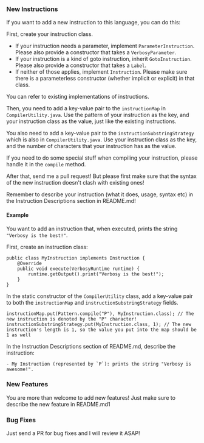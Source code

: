### New Instructions

If you want to add a new instruction to this language, you can do this:

First, create your instruction class. 

- If your instruction needs a parameter, implement `ParameterInstruction`. Please also provide a constructor that takes a `VerbosyParameter`.
- If your instruction is a kind of goto instruction, inherit `GotoInstruction`. Please also provide a constructor that takes a `Label`.
- If neither of those applies, implement `Instruction`. Please make sure there is a parameterless constructor (whether implicit or explicit) in that class.

You can refer to existing implementations of instructions.

Then, you need to add a key-value pair to the `instructionMap` in `CompilerUtility.java`. Use the pattern of your instruction as the key, and your instruction class as the value, just like the existing instructions.

You also need to add a key-value pair to the `instructionSubstringStrategy` which is also in `CompilerUtility.java`. Use your instruction class as the key, and the number of characters that your instruction has as the value.

If you need to do some special stuff when compiling your instruction, please handle it in the `compile` method.

After that, send me a pull request! But please first make sure that the syntax of the new instruction doesn't clash with existing ones!

Remember to describe your instruction (what it does, usage, syntax etc) in the Instruction Descriptions section in README.md!

#### Example

You want to add an instruction that, when executed, prints the string `"Verbosy is the best!"`.

First, create an instruction class:

```
public class MyInstruction implements Instruction {
    @Override
    public void execute(VerbosyRuntime runtime) {
        runtime.getOutput().print("Verbosy is the best!");
    }
}
```

In the static constructor of the `CompilerUtility` class, add a key-value pair to both the `instructionMap` and `instructionSubstringStrategy` fields.

    instructionMap.put(Pattern.compile("P"), MyInstruction.class); // The new instruction is denoted by the "P" character!
    instructionSubstringStrategy.put(MyInstruction.class, 1); // The new instruction's length is 1, so the value you put into the map should be 1 as well
    
In the Instruction Descriptions section of README.md, describe the instruction:

    - My Instruction (represented by `P`): prints the string "Verbosy is awesome!".
    
### New Features

You are more than welcome to add new features! Just make sure to describe the new feature in README.md1

### Bug Fixes

Just send a PR for bug fixes and I will review it ASAP!